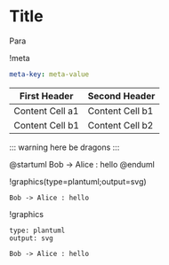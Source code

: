 # Title

Para

!meta
``` yaml
meta-key: meta-value
```

| First Header    | Second Header   |
| -------------   | -------------   |
| Content Cell a1 | Content Cell b1 |
| Content Cell b1 | Content Cell b2 |

::: warning
here be dragons
:::

@startuml
Bob -> Alice : hello
@enduml


!graphics(type=plantuml;output=svg)
```
Bob -> Alice : hello
```

!graphics
```
type: plantuml
output: svg
```
```
Bob -> Alice : hello
```
